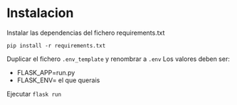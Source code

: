 # Instalacion

Instalar las dependencias del fichero requirements.txt
```
pip install -r requirements.txt
```

Duplicar el fichero `.env_template` y renombrar a `.env`
Los valores deben ser:
- FLASK_APP=run.py
- FLASK_ENV= el que querais
 

Ejecutar `flask run`